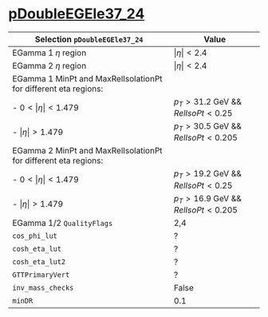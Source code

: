 # [pDoubleEGEle37_24](../Phase2Menu_Legacy/DoubleEGEle3724.html)

| Selection `pDoubleEGEle37_24`                                     | Value                                 |
|-------------------------------------------------------------------|---------------------------------------|
| EGamma 1 $\eta$ region                                            | $\lvert\eta\rvert < 2.4$              |
| EGamma 2 $\eta$ region                                            | $\lvert\eta\rvert < 2.4$              |
| EGamma 1 MinPt and MaxRelIsolationPt for different eta regions:   |                                       |
|    - $0<\lvert\eta\rvert<1.479$                                   | $p_T>31.2$ GeV && $RelIsoPt<0.25$     |
|    - $\lvert\eta\rvert>1.479$                                     | $p_T>30.5$ GeV && $RelIsoPt<0.205$    |
| EGamma 2 MinPt and MaxRelIsolationPt for different eta regions:   |                                       |
|    - $0<\lvert\eta\rvert<1.479$                                   | $p_T>19.2$ GeV && $RelIsoPt<0.25$     |
|    - $\lvert\eta\rvert>1.479$                                     | $p_T>16.9$ GeV && $RelIsoPt<0.205$    |
| EGamma 1/2 `QualityFlags`                                         | 2,4                                   |
| `cos_phi_lut`                                                     | ?                                     |
| `cosh_eta_lut`                                                    | ?                                     |
| `cosh_eta_lut2`                                                   | ?                                     |
| `GTTPrimaryVert`                                                  | ?                                     |
| `inv_mass_checks`                                                 | False                                 |
| `minDR`                                                           | 0.1                                   |
